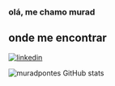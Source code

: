### olá, me chamo murad ##

## onde me encontrar ##
[![linkedin](https://img.shields.io/badge/LinkedIn-0077B5?style=for-the-badge&logo=linkedin&logoColor=white)](http://linkedin.com/in/muradpontes)

![muradpontes GitHub stats](https://github-readme-stats.vercel.app/api?username=muradpontes&theme=greywhite&show_icons=true)
